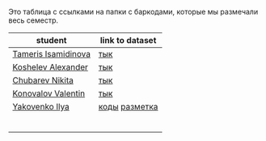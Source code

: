 Это таблица с ссылками на папки с баркодами, которые мы размечали весь семестр.

| student                                              | link to dataset                                                              |
|------------------------------------------------------|------------------------------------------------------------------------------|
| [ Tameris Isamidinova ](https://github.com/ismdnvat) | [тык](https://github.com/ismdnvat/mipt2024f_isamidinova_t_a/tree/main/data)  |
| [ Koshelev Alexander  ](https://github.com/cd7567)   | [тык](https://github.com/CD7567/mipt2024f-4-koshelev-a/tree/master/barcodes) |
| [ Chubarev Nikita](https://github.com/NeKita30)      | [тык](https://github.com/NeKita30/mipt2024f_chubarev_n_k/tree/master/data)   |
| [ Konovalov Valentin ](https://github.com/valkon29)  | [тык](https://github.com/valkon29/mipt2024f_konovalov_v_r/tree/master/images)|
| [ Yakovenko Ilya ](https://github.com/IlyaYakovenko) | [коды](https://github.com/IlyaYakovenko/mipt2024f_yakovenko_i_o/tree/main/barcodes_real_photo) [разметка](https://github.com/IlyaYakovenko/mipt2024f_yakovenko_i_o/tree/main/annotations)|
|                                                      |                                                                              |
|                                                      |                                                                              |
|                                                      |                                                                              |
|                                                      |                                                                              |
|                                                      |                                                                              |
|                                                      |                                                                              |
